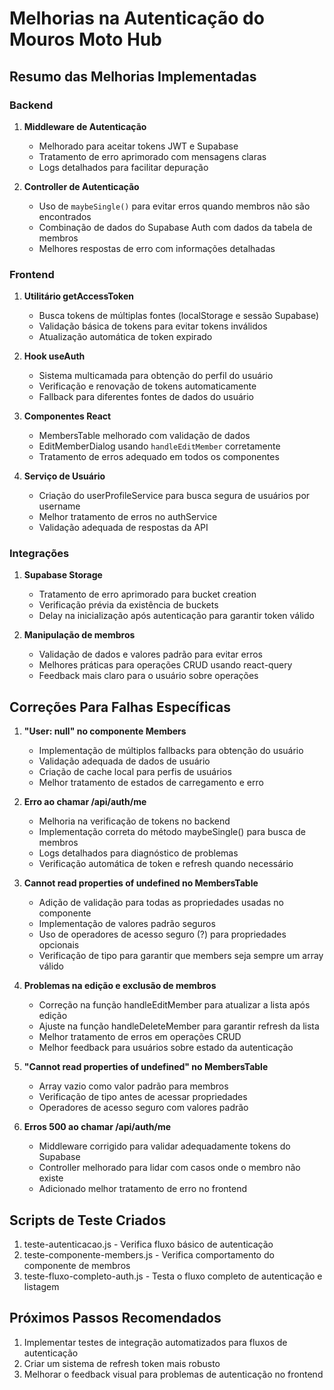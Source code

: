 # Melhorias na Autenticação do Mouros Moto Hub

## Resumo das Melhorias Implementadas

### Backend
1. **Middleware de Autenticação**
   - Melhorado para aceitar tokens JWT e Supabase
   - Tratamento de erro aprimorado com mensagens claras
   - Logs detalhados para facilitar depuração

2. **Controller de Autenticação**
   - Uso de `maybeSingle()` para evitar erros quando membros não são encontrados
   - Combinação de dados do Supabase Auth com dados da tabela de membros
   - Melhores respostas de erro com informações detalhadas

### Frontend
1. **Utilitário getAccessToken**
   - Busca tokens de múltiplas fontes (localStorage e sessão Supabase)
   - Validação básica de tokens para evitar tokens inválidos
   - Atualização automática de token expirado

2. **Hook useAuth**
   - Sistema multicamada para obtenção do perfil do usuário
   - Verificação e renovação de tokens automaticamente
   - Fallback para diferentes fontes de dados do usuário

3. **Componentes React**
   - MembersTable melhorado com validação de dados
   - EditMemberDialog usando `handleEditMember` corretamente
   - Tratamento de erros adequado em todos os componentes

4. **Serviço de Usuário**
   - Criação do userProfileService para busca segura de usuários por username
   - Melhor tratamento de erros no authService
   - Validação adequada de respostas da API

### Integrações
1. **Supabase Storage**
   - Tratamento de erro aprimorado para bucket creation
   - Verificação prévia da existência de buckets
   - Delay na inicialização após autenticação para garantir token válido

2. **Manipulação de membros**
   - Validação de dados e valores padrão para evitar erros
   - Melhores práticas para operações CRUD usando react-query
   - Feedback mais claro para o usuário sobre operações

## Correções Para Falhas Específicas
1. **"User: null" no componente Members**
   - Implementação de múltiplos fallbacks para obtenção do usuário
   - Validação adequada de dados de usuário
   - Criação de cache local para perfis de usuários
   - Melhor tratamento de estados de carregamento e erro

2. **Erro ao chamar /api/auth/me**
   - Melhoria na verificação de tokens no backend
   - Implementação correta do método maybeSingle() para busca de membros
   - Logs detalhados para diagnóstico de problemas
   - Verificação automática de token e refresh quando necessário

3. **Cannot read properties of undefined no MembersTable**
   - Adição de validação para todas as propriedades usadas no componente
   - Implementação de valores padrão seguros
   - Uso de operadores de acesso seguro (?) para propriedades opcionais
   - Verificação de tipo para garantir que members seja sempre um array válido

4. **Problemas na edição e exclusão de membros**
   - Correção na função handleEditMember para atualizar a lista após edição
   - Ajuste na função handleDeleteMember para garantir refresh da lista
   - Melhor tratamento de erros em operações CRUD
   - Melhor feedback para usuários sobre estado da autenticação

2. **"Cannot read properties of undefined" no MembersTable**
   - Array vazio como valor padrão para membros
   - Verificação de tipo antes de acessar propriedades
   - Operadores de acesso seguro com valores padrão

3. **Erros 500 ao chamar /api/auth/me**
   - Middleware corrigido para validar adequadamente tokens do Supabase
   - Controller melhorado para lidar com casos onde o membro não existe
   - Adicionado melhor tratamento de erro no frontend

## Scripts de Teste Criados
1. teste-autenticacao.js - Verifica fluxo básico de autenticação
2. teste-componente-members.js - Verifica comportamento do componente de membros
3. teste-fluxo-completo-auth.js - Testa o fluxo completo de autenticação e listagem

## Próximos Passos Recomendados
1. Implementar testes de integração automatizados para fluxos de autenticação
2. Criar um sistema de refresh token mais robusto
3. Melhorar o feedback visual para problemas de autenticação no frontend
